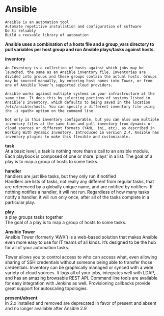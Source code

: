 
# Ansible     

```
Ansible is an automation tool
Automate repetitive installation and configuration of software
Do ti reliably
Build a reusable library of automation
```

**Ansible uses a combination of a hosts file and a group_vars directory to pull variables per host group and run Ansible plays/tasks against hosts.**

**inventory**  
```
An Inventory is a collection of hosts against which jobs may be launched, the same as an Ansible inventory file. Inventories are divided into groups and these groups contain the actual hosts. Groups may be sourced manually, by entering host names into Tower, or from one of Ansible Tower’s supported cloud providers.

Ansible works against multiple systems in your infrastructure at the same time. It does this by selecting portions of systems listed in Ansible’s inventory, which defaults to being saved in the location /etc/ansible/hosts. You can specify a different inventory file using the -i <path> option on the command line.  

Not only is this inventory configurable, but you can also use multiple inventory files at the same time and pull inventory from dynamic or cloud sources or different formats (YAML, ini, etc), as described in Working With Dynamic Inventory. Introduced in version 2.4, Ansible has inventory plugins to make this flexible and customizable.
```

**task**   
At a basic level, a task is nothing more than a call to an ansible module.    
Each playbook is composed of one or more 'plays' in a list. The goal of a play is to map a group of hosts to some tasks. 

**handler**    
handlers are just like tasks, but they only run if notified    
Handlers are lists of tasks, not really any different from regular tasks, that are referenced by a globally unique name, and are notified by notifiers. If nothing notifies a handler, it will not run. Regardless of how many tasks notify a handler, it will run only once, after all of the tasks complete in a particular play.



**play**   
a play groups tasks together      
The goal of a play is to map a group of hosts to some tasks.    

**Ansible Tower**       
Ansible Tower (formerly ‘AWX’) is a web-based solution that makes Ansible even more easy to use for IT teams of all kinds. It’s designed to be the hub for all of your automation tasks.

Tower allows you to control access to who can access what, even allowing sharing of SSH credentials without someone being able to transfer those credentials. Inventory can be graphically managed or synced with a wide variety of cloud sources. It logs all of your jobs, integrates well with LDAP, and has an amazing browsable REST API. Command line tools are available for easy integration with Jenkins as well. Provisioning callbacks provide great support for autoscaling topologies.

**present/absent**    
In 2.x installed and removed are deprecated in favor of present and absent and no longer available after Ansible 2.9
